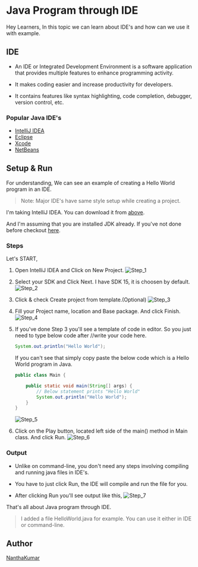 # Java Program through IDE

Hey Learners, In this topic we can learn about IDE's and how can we use it with example.


## IDE

- An IDE or Integrated Development Environment is a software application that provides multiple features to enhance programming activity.

- It makes coding easier and increase productivity for developers.

- It contains features like syntax highlighting, code completion, debugger, version control, etc.

### Popular Java IDE's

- [IntelliJ IDEA](https://www.jetbrains.com/idea/)
- [Eclipse](https://www.eclipse.org/eclipseide/)
- [Xcode](https://developer.apple.com/xcode/)
- [NetBeans](https://netbeans.apache.org/)


## Setup & Run

For understanding, We can see an example of creating a Hello World program in an IDE.

> Note: Major IDE's have same style setup while creating a project.

I'm taking IntelliJ IDEA. You can download it from [above](#popular-java-ides).

And I'm assuming that you are installed JDK already. If you've not done before checkout [here](https://www.wikihow.com/Install-the-Java-Software-Development-Kit).

### Steps

Let's START,

1) Open IntelliJ IDEA and Click on New Project.
    ![Step_1](Images/Step_1.png)

2) Select your SDK and Click Next. I have SDK 15, it is choosen by default.
    ![Step_2](Images/Step_2.png)

3) Click & check Create project from template.(Optional)
    ![Step_3](Images/Step_3.png)

4) Fill your Project name, location and Base package. And click Finish.
    ![Step_4](Images/Step_4.png)

5) If you've done Step 3 you'll see a template of code in editor. So you just need to type below code after //write your code here.
    
    ```java
    System.out.println("Hello World");
    ```
    
    If you can't see that simply copy paste the below code which is a Hello World program in Java.
    ```java
    public class Main {

        public static void main(String[] args) {
            // Below statement prints "Hello World"
            System.out.println("Hello World");
        }
    }
    ```
    ![Step_5](Images/Step_5.png)

6) Click on the Play button, located left side of the main() method in Main class. And click Run.
    ![Step_6](Images/Step_6.png)

### Output

- Unlike on command-line, you don't need any steps involving compiling and running java files in IDE's.

- You have to just click Run, the IDE will compile and run the file for you. 

- After clicking Run you'll see output like this,
    ![Step_7](Images/Step_7.png)

That's all about Java program through IDE.

> I added a file HelloWorld.java for example. You can use it either in IDE or command-line.

## Author
[NanthaKumar](https://github.com/nknantha)